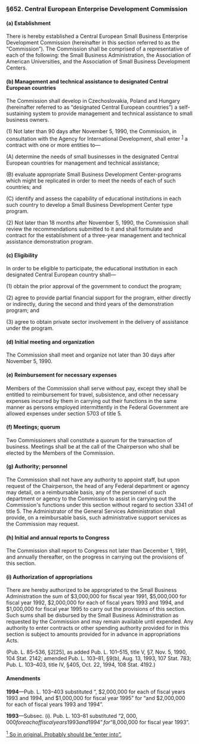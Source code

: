 ### §652. Central European Enterprise Development Commission ###

#### (a) Establishment ####

There is hereby established a Central European Small Business Enterprise Development Commission (hereinafter in this section referred to as the “Commission”). The Commission shall be comprised of a representative of each of the following: the Small Business Administration, the Association of American Universities, and the Association of Small Business Development Centers.

#### (b) Management and technical assistance to designated Central European countries ####

The Commission shall develop in Czechoslovakia, Poland and Hungary (hereinafter referred to as “designated Central European countries”) a self-sustaining system to provide management and technical assistance to small business owners.

(1) Not later than 90 days after November 5, 1990, the Commission, in consultation with the Agency for International Development, shall enter <sup><a href="#652_1_target" name="652_1">1</a></sup> a contract with one or more entities to—

(A) determine the needs of small businesses in the designated Central European countries for management and technical assistance;

(B) evaluate appropriate Small Business Development Center-programs which might be replicated in order to meet the needs of each of such countries; and

(C) identify and assess the capability of educational institutions in each such country to develop a Small Business Development Center type program.

(2) Not later than 18 months after November 5, 1990, the Commission shall review the recommendations submitted to it and shall formulate and contract for the establishment of a three-year management and technical assistance demonstration program.

#### (c) Eligibility ####

In order to be eligible to participate, the educational institution in each designated Central European country shall—

(1) obtain the prior approval of the government to conduct the program;

(2) agree to provide partial financial support for the program, either directly or indirectly, during the second and third years of the demonstration program; and

(3) agree to obtain private sector involvement in the delivery of assistance under the program.

#### (d) Initial meeting and organization ####

The Commission shall meet and organize not later than 30 days after November 5, 1990.

#### (e) Reimbursement for necessary expenses ####

Members of the Commission shall serve without pay, except they shall be entitled to reimbursement for travel, subsistence, and other necessary expenses incurred by them in carrying out their functions in the same manner as persons employed intermittently in the Federal Government are allowed expenses under section 5703 of title 5.

#### (f) Meetings; quorum ####

Two Commissioners shall constitute a quorum for the transaction of business. Meetings shall be at the call of the Chairperson who shall be elected by the Members of the Commission.

#### (g) Authority; personnel ####

The Commission shall not have any authority to appoint staff, but upon request of the Chairperson, the head of any Federal department or agency may detail, on a reimbursable basis, any of the personnel of such department or agency to the Commission to assist in carrying out the Commission's functions under this section without regard to section 3341 of title 5. The Administrator of the General Services Administration shall provide, on a reimbursable basis, such administrative support services as the Commission may request.

#### (h) Initial and annual reports to Congress ####

The Commission shall report to Congress not later than December 1, 1991, and annually thereafter, on the progress in carrying out the provisions of this section.

#### (i) Authorization of appropriations ####

There are hereby authorized to be appropriated to the Small Business Administration the sum of $3,000,000 for fiscal year 1991, $5,000,000 for fiscal year 1992, $2,000,000 for each of fiscal years 1993 and 1994, and $1,000,000 for fiscal year 1995 to carry out the provisions of this section. Such sums shall be disbursed by the Small Business Administration as requested by the Commission and may remain available until expended. Any authority to enter contracts or other spending authority provided for in this section is subject to amounts provided for in advance in appropriations Acts.

(Pub. L. 85–536, §2[25], as added Pub. L. 101–515, title V, §7, Nov. 5, 1990, 104 Stat. 2142; amended Pub. L. 103–81, §9(b), Aug. 13, 1993, 107 Stat. 783; Pub. L. 103–403, title IV, §405, Oct. 22, 1994, 108 Stat. 4192.)

#### Amendments ####

**1994**—Pub. L. 103–403 substituted “, $2,000,000 for each of fiscal years 1993 and 1994, and $1,000,000 for fiscal year 1995” for “and $2,000,000 for each of fiscal years 1993 and 1994”.

**1993**—Subsec. (i). Pub. L. 103–81 substituted “$2,000,000 for each of fiscal years 1993 and 1994” for “$8,000,000 for fiscal year 1993”.

[<sup>1</sup> So in original. Probably should be “enter into”.](#652_1)